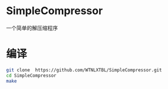 # SimpleCompressor
一个简单的解压缩程序
# 编译
```bash
git clone  https://github.com/WTNLXTBL/SimpleCompressor.git
cd SimpleCompressor
make
```
